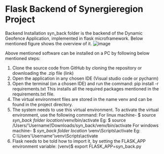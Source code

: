 # Flask Backend of Synergieregion Project
Backend Installation
syn_back folder is the backend of the Dynamic Geofence Application, implemented in flask microframework. Below mentioned figure shows the overview of it.
![image](https://github.com/SowjanyaKrishna/Dynamic-Geofence-for-Autonomous-Transport-Robots-AGV-in-Indoor-Logistics/assets/128833366/a28bb23a-3be0-4dc0-b38c-442d72c3dfe0)


Above mentioned software can be installed on a PC by following below mentioned steps:
1. Clone the source code from GitHub by cloning the repository or downloading the .zip file (link)
2. Open the application in any chosen IDE (Visual studio code or pycharm)
3. Open the terminal (on a chosen IDE) and run the command:
  pip install -r requirements.txt
This installs all the required packages mentioned in the requirements.txt file.
4. The virtual environment files are stored in the name venv and can be found in the project directory.
5. The system needs to use this virtual environment. To activate the virtual environment, use the following command:
For linux machine-
  $ source *syn_back folder location*/venv/bin/activate
Eg: $ source /Users/’Username’/Downloads/syn_back/venv/bin/activate
For windows machine-
  $ *syn_back folder location* \venv\Scripts\activate
Eg: C:\Users\'Username'\venv\Scripts\activate
6. Flask needs to be told how to import it, by setting the FLASK_APP environment variable:
(venv)$ export FLASK_APP=syn_back.py
